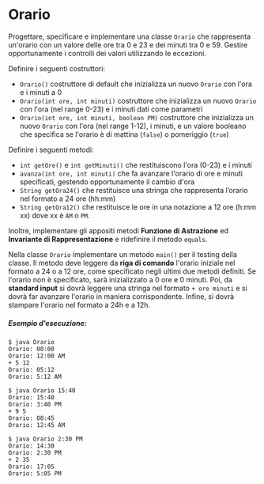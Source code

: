 # Orario

Progettare, specificare e implementare una classe `Orario` che rappresenta un'orario con un valore delle ore tra 0 e 23 e dei minuti tra 0 e 59. Gestire opportunamente i controlli dei valori utilizzando le eccezioni.

Definire i seguenti costruttori:
* `Orario()` costruttore di default che inizializza un nuovo `Orario` con l'ora e i minuti a 0
* `Orario(int ore, int minuti)` costruttore che inizializza un nuovo `Orario` con l'ora (nel range 0-23) e i minuti dati come parametri
* `Orario(int ore, int minuti, boolean PM)` costruttore che inizializza un nuovo `Orario` con l'ora (nel range 1-12), i minuti, e un valore booleano che specifica se l'orario è di mattina (`false`) o pomeriggio (`true`)

Definire i seguenti metodi:
* `int getOre()` e `int getMinuti()` che restituiscono l'ora (0-23) e i minuti
* `avanza(int ore, int minuti)` che fa avanzare l'orario di ore e minuti specificati, gestendo opportunamente il cambio d'ora
* `String getOra24()` che restituisce una stringa che rappresenta l’orario nel formato a 24 ore (hh:mm)
* `String getOra12()` che restituisce le ore in una notazione a 12 ore (h:mm xx) dove xx è `AM` o `PM`.

Inoltre, implementare gli appositi metodi **Funzione di Astrazione** ed **Invariante di Rappresentazione** e ridefinire il metodo `equals`.

Nella classe `Orario` implementare un metodo `main()` per il testing della classe. Il metodo deve leggere da **riga di comando** l'orario iniziale nel formato a 24 o a 12 ore, come specificato negli ultimi due metodi definiti. Se l'orario non è specificato, sarà inizializzato a 0 ore e 0 minuti. Poi, da **standard input** si dovrà leggere una stringa nel formato `+ ore minuti` e si dovrà far avanzare l'orario in maniera corrispondente. Infine, si dovrà stampare l'orario nel formato a 24h e a 12h.

##### Esempio d'esecuzione:

```text
$ java Orario 
Orario: 00:00
Orario: 12:00 AM
+ 5 12
Orario: 05:12
Orario: 5:12 AM

$ java Orario 15:40
Orario: 15:40
Orario: 3:40 PM
+ 9 5
Orario: 00:45
Orario: 12:45 AM

$ java Orario 2:30 PM
Orario: 14:30
Orario: 2:30 PM
+ 2 35
Orario: 17:05
Orario: 5:05 PM
```
